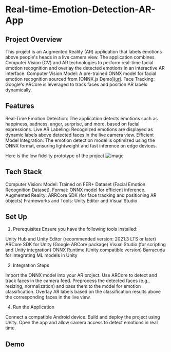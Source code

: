 # Real-time-Emotion-Detection-AR-App

## Project Overview
This project is an Augmented Reality (AR) application that labels emotions above people's heads in a live camera view. The application combines Computer Vision (CV) and AR technologies to perform real-time facial emotion recognition and overlay the detected emotions in an interactive AR interface.
Computer Vision Model: A pre-trained ONNX model for facial emotion recognition sourced from [ONNX.js Demo]([url](https://microsoft.github.io/onnxjs-demo/#/ ).
Face Tracking: Google's ARCore is leveraged to track faces and position AR labels dynamically.


## Features
Real-Time Emotion Detection: The application detects emotions such as happiness, sadness, anger, surprise, and more, based on facial expressions.
Live AR Labeling: Recognized emotions are displayed as dynamic labels above detected faces in the live camera view.
Efficient Model Integration: The emotion detection model is optimized using the ONNX format, ensuring lightweight and fast inference on edge devices.

Here is the low fidelity prototype of the project
![image](https://github.com/user-attachments/assets/fa2c85c4-7fca-4db0-b148-560b035a1436)


## Tech Stack
Computer Vision:
Model: Trained on FER+ Dataset (Facial Emotion Recognition Dataset).
Format: ONNX model for efficient inference.
Augmented Reality:
ARRCore SDK (for face tracking and positioning AR objects)
Frameworks and Tools:
Unity Editor and Visual Studio

## Set Up

1. Prerequisites
Ensure you have the following tools installed:

Unity Hub and Unity Editor (recommended version: 2021.3 LTS or later)
ARCore SDK for Unity (Google ARCore package)
Visual Studio (for scripting and Unity integration)
ONNX Runtime (Unity compatible version)
Barracuda for integrating ML models in Unity 

2. Integration Steps
   
Import the ONNX model into your AR project.
Use ARCore to detect and track faces in the camera feed.
Preprocess the detected faces (e.g., resizing, normalization) and pass them to the model for emotion classification.
Overlay AR labels based on the classification results above the corresponding faces in the live view.


4. Run the Application
   
Connect a compatible Android device.
Build and deploy the project using Unity.
Open the app and allow camera access to detect emotions in real time.


## Demo



